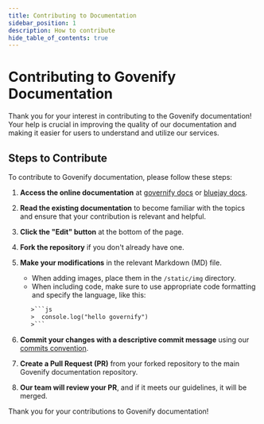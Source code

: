 ```yaml
---
title: Contributing to Documentation
sidebar_position: 1
description: How to contribute
hide_table_of_contents: true
---
```


# Contributing to Govenify Documentation

Thank you for your interest in contributing to the Govenify documentation! Your help is crucial in improving the quality of our documentation and making it easier for users to understand and utilize our services.

## Steps to Contribute

To contribute to Govenify documentation, please follow these steps:

1. **Access the online documentation** at [governify docs](https://docs.governify.io/) or [bluejay docs](https://docs.bluejay.governify.io/).

2. **Read the existing documentation** to become familiar with the topics and ensure that your contribution is relevant and helpful.

3. **Click the "Edit" button** at the bottom of the page.

4. **Fork the repository** if you don't already have one.

5. **Make your modifications** in the relevant Markdown (MD) file.

   - When adding images, place them in the `/static/img` directory.
   - When including code, make sure to use appropriate code formatting and specify the language, like this:
   ```txt
      >```js
      >  console.log("hello governify")
      >```
   ```

6. **Commit your changes with a descriptive commit message** using our [commits convention](https://docs.governify.io/development/contributing/gitflow#commit-convention).

7. **Create a Pull Request (PR)** from your forked repository to the main Govenify documentation repository.

8. **Our team will review your PR**, and if it meets our guidelines, it will be merged.

Thank you for your contributions to Govenify documentation!
